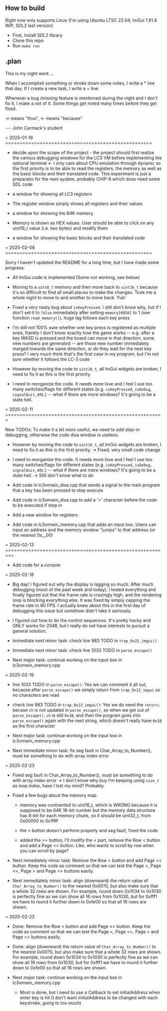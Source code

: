 ## How to build

Right now only supports Linux (I'm using Ubuntu LTSC 22.04, ImGui 1.91.8 WIP, SDL2 last version)

- First, install SDL2 library
- Clone this repo
- Run `make run`

## .plan

This is my night work ...

When I accomplish something or stroke down some notes, I write a * line that day. If I create a new task, I write a + line.

Whenever a bug /missing feature is mentioned during the night and I don't fix it, I make a not of it. Some things get noted many times before they get fixed.

-> means "thus", <- means "because"

--- John Carmack's student

= 2025-01-16 ===================================================

* decide upon the scope of the project - the project should first realize the various debugging windows for the LC3 VM before implementing the optional terminal <- I only care about CPU emulation through dynarec so the first priority is to be able to read the registers, the memory as well as the basic blocks and their translated code. This experiment is just a preparatio for the next system, probably CHIP-8 which does need some SDL code

+ a window for showing all LC3 registers

* The register window simply shows all registers and their values

+ a window for showing the 64K memory

* Memory is shown as HEX values. User should be able to click on any uint16_t value (i.e. two bytes) and modify them

+ a window for showing the basic blocks and their translated code

= 2025-02-08 ===================================================

Sorry I haven't updated the README for a long time, but I have made some progress:

* All ImGui code is implemented (Some not working, see below)

* Moving to a `uint8_t` memory and then move back to `uint16_t` because it's so difficult to find all small places to make the changes. Took me a whole night to move to and another to move back. Yuk!

* Fixed a very nasty bug about `isKeyPressed`. I still don't know why, but if I don't set it to `false` immediately after setting `memory[KBSR]` to 1 (see function `read_memory()`), huge lag follows each key press.

+ I'm still not 100% sure whether one key press is registered as multiple ones, frankly I don't know exactly how the game works -- e.g. after a key WASD is pressed and the board can move in that direction, some new numbers are generated -- are those new number immediately merged towards the same direction, or do they wait for the next key press? I very much think that's the first case in my program, but I'm not sure whether it follows the LC-3 code

+ However by moving the code to `uint16_t`, all ImGui widgets are broken, I need to fix it as this is the first priority.

+ I need to reorganize the code. It needs more love and I feel I use too many switches/flags for different states (e.g. `isKeyPressed`, `isDebug`, `signalQuit`, etc.) -- what if there are more windows? It's going to be a state hell.

= 2025-02-11 =======================================================

New TODOs: To make it a bit more useful, we need to add step-in debugging, otherwise the code disa window is useless.

* However by moving the code to `uint16_t`, all ImGui widgets are broken, I need to fix it as this is the first priority. -> Fixed, very small code change

+ I need to reorganize the code. It needs more love and I feel I use too many switches/flags for different states (e.g. `isKeyPressed`, `isDebug`, `signalQuit`, etc.) -- what if there are more windows? It's going to be a state hell. -> Still don't know what to do

+ Add code in lc3vmwin_disa.cpp that sends a signal to the main program that a key has been pressed to step execute 

+ Add code in lc3vmwin_disa.cpp to add a '>' character before the code to be executed if step in

+ Add a new window for registers

+ Add code in lc3vmwin_memory.cpp that adds an input box. Users can input an address and the memory window "jumps" to that address (or the nearest 0x__00)

= 2025-02-13 =========================================================

+ Add code for a console

= 2025-02-18

* Big day! I figured out why the display is lagging so much. After much debugging (most of the past week and today), I tested everything and finally figured out that the frame rate is crazingly high, and the rendering loop is blocking everything else. It was fixed by simply capping the frame rate to 60 FPS. I actually knew about this in the first day of debugging this issue but somehow didn't take it seriously.

* I figured out how to do the control sequences. It's pretty hacky and ONLY works for 2048, but I really do not have interests to pursuit a general solution.

+ Immediate next minor task: check line 983 TODO in `trap_0x22_imgui()`

+ Immediate next minor task: check line 1033 TODO in `parse_escape()`

+ Next major task: continue working on the input box in lc3vmwin_memory.cpp

= 2025-02-19

* line 1033 TODO in `parse_escape()`: Yes we can comment it all out, because after `parse_escape()` we simply return from `trap_0x22_imgui` so no characters are read

* check line 983 TODO in `trap_0x22_imgui()`: Yes we do need the `return;` becase `ch` is not updated in `parse_escape()`, so when we get out of `parse_escape()`, `ch` is still `0x1B`, and then the program goes into `parse_escape()` again with the next string, which doesn't really have `0x1B` as the first character

+ Next major task: continue working on the input box in lc3vmwin_memory.cpp

+ Next immediate minor task: fix seg fault in Char_Array_to_Number(), must be something to do with array index error

= 2025-02-23

* Fixed seg fault in Char_Array_to_Number(), must be something to do with array index error -> I don't know why buy I'm keeping using `size_t` as loop index, have I lost my mind? Probably.

* Fixed a few bugs about the memory map
    
    * memory was contrainted to uint16_t, which is WRONG because it is supposed to be 64K 16-bit number but the memory data structure has 8-bit for each memory chunk, so it should be uint32_t, from 0x00000 to 0x1ffff

    * the > button doesn't perform properly and seg fault, fixed the code

    * added the >> button, I'll modify the < part, remove the Row < button and add a Page << button. Like, who wants to scroll by row when you can scroll by page?

+ Next mmediately minor task: Remove the Row < button and add Page << button. Keep the code as comment so that we can test the Page <, Page <<, Page > and Page >> buttons easily.

+ Next immediately minor task: align (downward) the return value of `Char_Array_to_Number()` to the nearest 0x00?0, but also make sure that a whole 32 rows are shown. For example, round down 0x1034 to 0x1030 is perfectly fine as we can show all 16 rows from 0x1030, but for 0xfff1 we have to round it further down to 0xfe00 so that all 16 rows are shown.

= 2025-02-23

* Done: Remove the Row < button and add Page << button. Keep the code as comment so that we can test the Page <, Page <<, Page > and Page >> buttons easily.

* Done: align (downward) the return value of `Char_Array_to_Number()` to the nearest 0x00?0, but also make sure that a whole 32 rows are shown. For example, round down 0x1034 to 0x1030 is perfectly fine as we can show all 16 rows from 0x1030, but for 0xfff1 we have to round it further down to 0xfe00 so that all 16 rows are shown.

+ Next major task: continue working on the input box in lc3vmwin_memory.cpp

    + Most is done, but I need to use a Callback to set initialAddress when enter key is hit (I don't want initialAddress to be changed with each keystroke, going to too much)